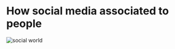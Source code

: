 # How social media associated to people
![social world](https://user-images.githubusercontent.com/43862422/46894453-6ea3a700-ce29-11e8-95df-44dc9c152336.png)

